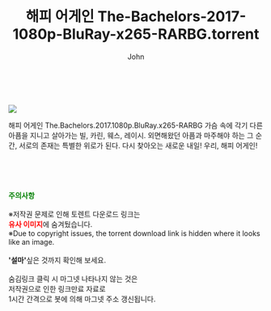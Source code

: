 ﻿---
layout: post
title:  "    해피 어게인 The-Bachelors-2017-1080p-BluRay-x265-RARBG.torrent"
author: John
categories: [ 영화 ]
tags: [  ]
image: https://torrentrj54.com/uploadfile/full/a823c487f577767655b6015222119c3de41f98d5.jpg 
description: "    해피 어게인 The-Bachelors-2017-1080p-BluRay-x265-RARBG torrent 정보 공유"
toc: true
toc_sticky: true
---

<br>
<p><img src="https://torrentrj54.com/uploadfile/full/a823c487f577767655b6015222119c3de41f98d5.jpg"/></p>
 해피 어게인 The.Bachelors.2017.1080p.BluRay.x265-RARBG 가슴 속에 각기 다른 아픔을 지니고 살아가는 빌, 카린, 웨스, 레이시. 외면해왔던 아픔과 마주해야 하는 그 순간, 서로의 존재는 특별한 위로가 된다. 다시 찾아오는 새로운 내일! 우리, 해피 어게인! 
    
<br><br><br>
<p data-ke-size="size16"><b><span style="color: green;">주의사항</span></b><br /><br />※저작권 문제로 인해 토렌트 다운로드 링크는<br /><b><span style="color: red;">유사 이미지</span></b>에 숨겨뒀습니다.<br />※Due to copyright issues, the torrent download link is hidden where it looks like an image.<br /><br /><b>'설마'</b>싶은 것까지 확인해 보세요.<br /><br />숨김링크 클릭 시 마그넷 나타나지 않는 것은<br />저작권으로 인한 링크만료 자료로<br />1시간 간격으로 봇에 의해 마그넷 주소 갱신됩니다.</p>
